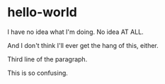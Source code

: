 # hello-world
I have no idea what I'm doing.  No idea AT ALL.

And I don't think I'll ever get the hang of this, either.

Third line of the paragraph.

This is so confusing.
